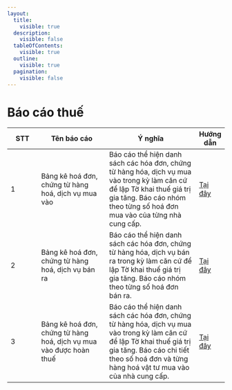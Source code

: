 ```yaml
---
layout:
  title:
    visible: true
  description:
    visible: false
  tableOfContents:
    visible: true
  outline:
    visible: true
  pagination:
    visible: false
---
```


# Báo cáo thuế



<table><thead><tr><th width="81">STT</th><th width="248">Tên báo cáo</th><th width="356">Ý nghĩa</th><th>Hướng dẫn</th></tr></thead><tbody><tr><td>1</td><td>Bảng kê hoá đơn, chứng từ hàng hoá, dịch vụ mua vào</td><td>Báo cáo thể hiện danh sách các hóa đơn, chứng từ hàng hóa, dịch vụ mua vào trong kỳ làm căn cứ để lập Tờ khai thuế giá trị gia tăng. Báo cáo nhóm theo từng số hoá đơn mua vào của từng nhà cung cấp.</td><td><a href="bang-ke-hoa-don-chung-tu-hang-hoa-dich-vu-mua-vao.md">Tại đây</a></td></tr><tr><td>2</td><td>Bảng kê hoá đơn, chứng từ hàng hoá, dịch vụ bán ra</td><td>Báo cáo thể hiện danh sách các hóa đơn, chứng từ hàng hóa, dịch vụ bán ra trong kỳ làm căn cứ để lập Tờ khai thuế giá trị gia tăng. Báo cáo nhóm theo từng số hoá đơn bán ra.</td><td><a href="bang-ke-hoa-don-chung-tu-hang-hoa-dich-vu-ban-ra.md">Tại đây</a></td></tr><tr><td>3</td><td>Bảng kê hoá đơn, chứng từ hàng hoá, dịch vụ mua vào được hoàn thuế</td><td>Báo cáo thể hiện danh sách các hóa đơn, chứng từ hàng hóa, dịch vụ mua vào trong kỳ làm căn cứ để lập Tờ khai thuế giá trị gia tăng. Báo cáo chi tiết theo số hoá đơn và từng hàng hoá vật tư mua vào của nhà cung cấp.</td><td><a href="bang-ke-hoa-don-chung-tu-hang-hoa-dich-vu-mua-vao-duoc-hoan-thue.md">Tại đây</a></td></tr></tbody></table>
